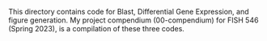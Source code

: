 This directory contains code for Blast, Differential Gene Expression, and figure generation. My project compendium (00-compendium) for FISH 546 (Spring 2023), is a compilation of these three codes. 
